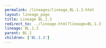 ```yaml
---
permalink: /lineages/lineage_BL.1.3.html
layout: lineage_page
title: Lineage BL.1.3
redirect_to: ../lineage.html?lineage=BL.1.3
lineage: BL.1.3
parent: BL.1
children: ['BL.1.3']
---
```

